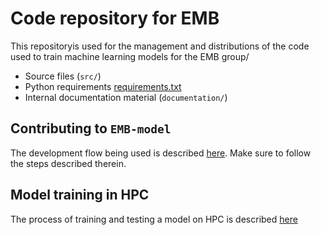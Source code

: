 # Code repository for EMB

This repositoryis used for the management and distributions of the code used to train machine learning models for the EMB group/

- Source files (`src/`)
- Python requirements [requirements.txt](/src/requirements.txt)
- Internal documentation material (`documentation/`)

## Contributing to `EMB-model`

The development flow being used is described [here](documentation/CONTRIBUTING.md). Make sure to follow the steps described therein.

## Model training in HPC

The process of training and testing a model on HPC is described [here](/documentation/MODELS.md)